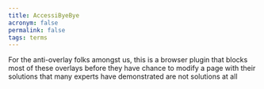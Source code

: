 ```yaml
---
title: AccessiByeBye
acronym: false
permalink: false
tags: terms
---
```

For the anti-overlay folks amongst us, this is a browser plugin that blocks most of these overlays before they have chance to modify a page with their solutions that many experts have demonstrated are not solutions at all